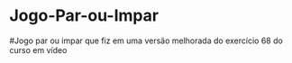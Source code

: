# Jogo-Par-ou-Impar

#Jogo par ou impar que fiz em uma versão melhorada do exercício 68 do curso em vídeo
